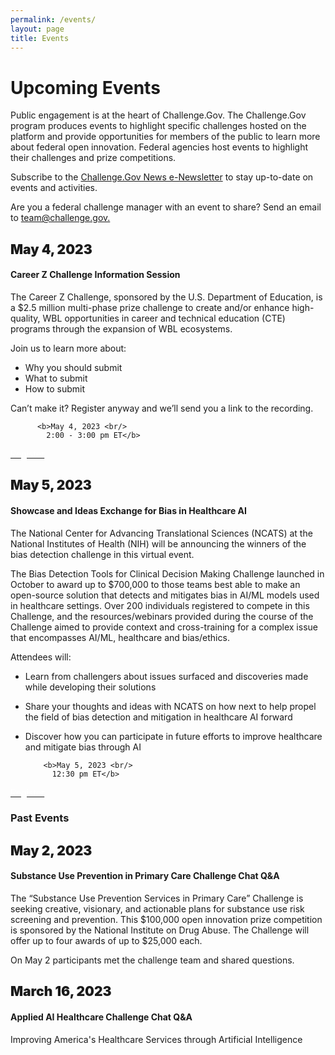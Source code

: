 ```yaml
---
permalink: /events/
layout: page
title: Events
---
```

<h1 class="text-center mb-4 font-weight-bold">Upcoming Events</h1>
<div class="col-sm-12">
<p>Public engagement is at the heart of Challenge.Gov. The Challenge.Gov program produces events to highlight specific challenges hosted on the platform and provide opportunities for members of the public to learn more about federal open innovation. Federal agencies host events to highlight their challenges and prize competitions.</p>

<p>Subscribe to the <a href="https://public.govdelivery.com/accounts/USGSATTS/subscriber/new?topic_id=USGSATTS_41">Challenge.Gov News e-Newsletter</a> to stay up-to-date on events and activities.
</p>
  <p>Are you a federal challenge manager with an event to share? Send an email to <a href="mailto:team@challenge.gov">team@challenge.gov.</a></p> 
</div>
<div class="row">
  <div class="col-sm-12">
    <div class="card">
      <div class="card-body text-center"> <i class="fas fa-calendar" style="color: #FA9441; font-size: 3em; padding-bottom: 20px;" title="Current Event"></i>
        <h2 class="card-title text-center" style="font-weight: 900;">May 4, 2023</h2>
        <h4>Career Z Challenge Information Session</h4>
        <p class="card-text text-center"> The Career Z Challenge, sponsored by the U.S. Department of Education, is a $2.5 million multi-phase prize challenge to create and/or enhance high-quality, WBL opportunities in career and technical education (CTE) programs through the expansion of WBL ecosystems.

Join us to learn more about:
* Why you should submit
* What to submit
* How to submit

Can’t make it? Register anyway and we’ll send you a link to the recording.


          <b>May 4, 2023 <br/>
            2:00 - 3:00 pm ET</b>
</p>
        <a href="https://www.zoomgov.com/webinar/register/5816830698902/WN_nUZDk2HhTyKnGL_kAraCEA" class="usa-button usa-button"><span style="color: #ffffff;">Register</span></a></div>
    </div>
  </div>
   <div class="col-sm-12">
    <div class="card">
      <div class="card-body text-center"> <i class="fas fa-calendar" style="color: #FA9441; font-size: 3em; padding-bottom: 20px;" title="Current Event"></i>
        <h2 class="card-title text-center" style="font-weight: 900;">May 5, 2023</h2>
        <h4>Showcase and Ideas Exchange for Bias in Healthcare AI</h4>
        <p class="card-text text-center">The National Center for Advancing Translational Sciences (NCATS) at the National Institutes of Health (NIH) will be announcing the winners of the bias detection challenge in this virtual event. 

The Bias Detection Tools for Clinical Decision Making Challenge launched in October to award up to $700,000 to those teams best able to make an open-source solution that detects and mitigates bias in AI/ML models used in healthcare settings. Over 200 individuals registered to compete in this Challenge, and the resources/webinars provided during the course of the Challenge aimed to provide context and cross-training for a complex issue that encompasses AI/ML, healthcare and bias/ethics.

Attendees will:
* Learn from challengers about issues surfaced and discoveries made while developing their solutions
* Share your thoughts and ideas with NCATS on how next to help propel the field of bias detection and mitigation in healthcare AI forward
* Discover how you can participate in future efforts to improve healthcare and mitigate bias through AI
          
          <b>May 5, 2023 <br/>
            12:30 pm ET</b>
</p>
        <a href="https://zoom.us/webinar/register/WN__8DI00ogRtGwUHwMe5mW2Q#/registration" class="usa-button usa-button"><span style="color: #ffffff;">Register</span></a></div>
</div>
<h3 class="text-center">Past Events</h3>
<div class="row">
  <div class="col-sm-12">
    <div class="card">
       <div class="card">
      <div class="card-body text-center"> <i class="fas fa-calendar" style="color: #FA9441; font-size: 3em; padding-bottom: 20px;" title="Current Event"></i>
        <h2 class="card-title text-center" style="font-weight: 900;">May 2, 2023</h2>
        <h4>Substance Use Prevention in Primary Care Challenge Chat Q&A</h4>
        <p class="card-text text-center"> The “Substance Use Prevention Services in Primary Care” Challenge is seeking creative, visionary, and actionable plans for substance use risk screening and prevention. This $100,000 open innovation prize competition is sponsored by the National Institute on Drug Abuse. The Challenge will offer up to four awards of up to $25,000 each.

On May 2 participants met the challenge team and shared questions. 
</p>
        </div>
    </div>
  </div>
      <div class="card-body text-center"> <i class="fas fa-calendar" style="color: #FA9441; font-size: 3em; padding-bottom: 20px;" title="Past event"></i>
        <h2 class="card-title text-center" style="font-weight: 900;">March 16, 2023</h2>
        <h4>Applied AI Healthcare Challenge Chat Q&A</h4>
        <p class="card-text text-center">Improving America's Healthcare Services through Artificial Intelligence
</p>
        </div>
    </div>
  </div>
</div>
